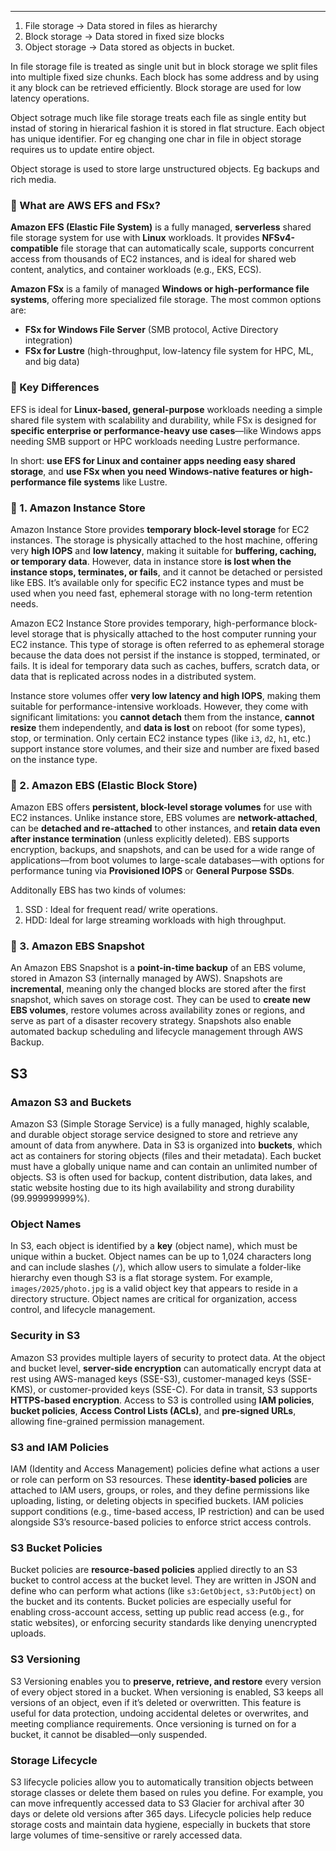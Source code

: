
---

1. File storage -> Data stored in files as hierarchy
2. Block storage -> Data stored in fixed size blocks 
3. Object storage -> Data stored as objects in bucket.

In file storage file is treated as single unit but in block storage we split files into multiple fixed size chunks. Each block has some address and by using it any block can be retrieved efficiently. Block storage are used for low latency operations.

Object sotrage much like file storage treats each file as single entity but instad of storing in hierarical fashion it is stored in flat structure. Each object has unique identifier. For eg changing one char in file in object storage requires us to update entire object. 

Object storage is used to store large unstructured objects. Eg backups and rich media.

### 🔹 What are AWS EFS and FSx?

**Amazon EFS (Elastic File System)** is a fully managed, **serverless** shared file storage system for use with **Linux** workloads. It provides **NFSv4-compatible** file storage that can automatically scale, supports concurrent access from thousands of EC2 instances, and is ideal for shared web content, analytics, and container workloads (e.g., EKS, ECS).

**Amazon FSx** is a family of managed **Windows or high-performance file systems**, offering more specialized file storage. The most common options are:

- **FSx for Windows File Server** (SMB protocol, Active Directory integration)
- **FSx for Lustre** (high-throughput, low-latency file system for HPC, ML, and big data)
### 🔸 Key Differences

EFS is ideal for **Linux-based, general-purpose** workloads needing a simple shared file system with scalability and durability, while FSx is designed for **specific enterprise or performance-heavy use cases**—like Windows apps needing SMB support or HPC workloads needing Lustre performance.

In short: **use EFS for Linux and container apps needing easy shared storage**, and **use FSx when you need Windows-native features or high-performance file systems** like Lustre.

### 🔹 1. Amazon Instance Store

Amazon Instance Store provides **temporary block-level storage** for EC2 instances. The storage is physically attached to the host machine, offering very **high IOPS** and **low latency**, making it suitable for **buffering, caching, or temporary data**. However, data in instance store **is lost when the instance stops, terminates, or fails**, and it cannot be detached or persisted like EBS. It’s available only for specific EC2 instance types and must be used when you need fast, ephemeral storage with no long-term retention needs.

Amazon EC2 Instance Store provides temporary, high-performance block-level storage that is physically attached to the host computer running your EC2 instance. This type of storage is often referred to as ephemeral storage because the data does not persist if the instance is stopped, terminated, or fails. It is ideal for temporary data such as caches, buffers, scratch data, or data that is replicated across nodes in a distributed system. 

Instance store volumes offer **very low latency and high IOPS**, making them suitable for performance-intensive workloads. However, they come with significant limitations: you **cannot detach** them from the instance, **cannot resize** them independently, and **data is lost** on reboot (for some types), stop, or termination. Only certain EC2 instance types (like `i3`, `d2`, `h1`, etc.) support instance store volumes, and their size and number are fixed based on the instance type.
### 🔹 2. Amazon EBS (Elastic Block Store)

Amazon EBS offers **persistent, block-level storage volumes** for use with EC2 instances. Unlike instance store, EBS volumes are **network-attached**, can be **detached and re-attached** to other instances, and **retain data even after instance termination** (unless explicitly deleted). EBS supports encryption, backups, and snapshots, and can be used for a wide range of applications—from boot volumes to large-scale databases—with options for performance tuning via **Provisioned IOPS** or **General Purpose SSDs**.

Additonally EBS has two kinds of volumes:

1. SSD : Ideal for frequent read/ write operations. 
2. HDD: Ideal for large streaming workloads with high throughput.

### 🔹 3. Amazon EBS Snapshot

An Amazon EBS Snapshot is a **point-in-time backup** of an EBS volume, stored in Amazon S3 (internally managed by AWS). Snapshots are **incremental**, meaning only the changed blocks are stored after the first snapshot, which saves on storage cost. They can be used to **create new EBS volumes**, restore volumes across availability zones or regions, and serve as part of a disaster recovery strategy. Snapshots also enable automated backup scheduling and lifecycle management through AWS Backup.

## S3

### Amazon S3 and Buckets

Amazon S3 (Simple Storage Service) is a fully managed, highly scalable, and durable object storage service designed to store and retrieve any amount of data from anywhere. Data in S3 is organized into **buckets**, which act as containers for storing objects (files and their metadata). Each bucket must have a globally unique name and can contain an unlimited number of objects. S3 is often used for backup, content distribution, data lakes, and static website hosting due to its high availability and strong durability (99.999999999%).
### Object Names

In S3, each object is identified by a **key** (object name), which must be unique within a bucket. Object names can be up to 1,024 characters long and can include slashes (`/`), which allow users to simulate a folder-like hierarchy even though S3 is a flat storage system. For example, `images/2025/photo.jpg` is a valid object key that appears to reside in a directory structure. Object names are critical for organization, access control, and lifecycle management.
### Security in S3

Amazon S3 provides multiple layers of security to protect data. At the object and bucket level, **server-side encryption** can automatically encrypt data at rest using AWS-managed keys (SSE-S3), customer-managed keys (SSE-KMS), or customer-provided keys (SSE-C). For data in transit, S3 supports **HTTPS-based encryption**. Access to S3 is controlled using **IAM policies**, **bucket policies**, **Access Control Lists (ACLs)**, and **pre-signed URLs**, allowing fine-grained permission management.
### S3 and IAM Policies

IAM (Identity and Access Management) policies define what actions a user or role can perform on S3 resources. These **identity-based policies** are attached to IAM users, groups, or roles, and they define permissions like uploading, listing, or deleting objects in specified buckets. IAM policies support conditions (e.g., time-based access, IP restriction) and can be used alongside S3’s resource-based policies to enforce strict access controls.
### S3 Bucket Policies

Bucket policies are **resource-based policies** applied directly to an S3 bucket to control access at the bucket level. They are written in JSON and define who can perform what actions (like `s3:GetObject`, `s3:PutObject`) on the bucket and its contents. Bucket policies are especially useful for enabling cross-account access, setting up public read access (e.g., for static websites), or enforcing security standards like denying unencrypted uploads.
### S3 Versioning

S3 Versioning enables you to **preserve, retrieve, and restore** every version of every object stored in a bucket. When versioning is enabled, S3 keeps all versions of an object, even if it’s deleted or overwritten. This feature is useful for data protection, undoing accidental deletes or overwrites, and meeting compliance requirements. Once versioning is turned on for a bucket, it cannot be disabled—only suspended.
### Storage Lifecycle

S3 lifecycle policies allow you to automatically transition objects between storage classes or delete them based on rules you define. For example, you can move infrequently accessed data to S3 Glacier for archival after 30 days or delete old versions after 365 days. Lifecycle policies help reduce storage costs and maintain data hygiene, especially in buckets that store large volumes of time-sensitive or rarely accessed data.


